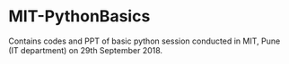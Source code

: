 # MIT-PythonBasics

Contains codes and PPT of basic python session conducted in MIT, Pune (IT department) on 29th September 2018.

